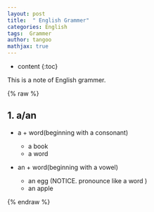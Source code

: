 ```yaml
---
layout: post
title:  " English Grammer"
categories: English
tags:  Grammer
author: tangoo
mathjax: true
---
```



* content
{:toc}

This is a note of English grammer.






{% raw %}


## 1. a/an 

* a + word(beginning with a consonant)
    * a book
    * a word

* an + word(beginning with a vowel)
    * an egg (NOTICE. pronounce like a word ) 
    * an apple 


{% endraw %}